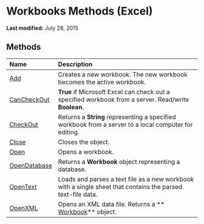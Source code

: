 
# Workbooks Methods (Excel)

 **Last modified:** July 28, 2015


## Methods



|**Name**|**Description**|
|:-----|:-----|
| [Add](ea9f2a2c-3cad-0c35-37b5-82da2f24b876.md)|Creates a new workbook. The new workbook becomes the active workbook.|
| [CanCheckOut](06259bbd-2e55-3fbe-d08c-094985cb9fff.md)| **True** if Microsoft Excel can check out a specified workbook from a server. Read/write **Boolean**.|
| [CheckOut](11b9eb2a-8c9a-6e61-63e2-554030243388.md)|Returns a  **String** representing a specified workbook from a server to a local computer for editing.|
| [Close](d798166c-6b27-16a1-0b64-8f547978e371.md)|Closes the object.|
| [Open](1d1c3fca-ae1a-0a91-65a2-6f3f0fb308a0.md)|Opens a workbook.|
| [OpenDatabase](09f38ddb-48f9-91af-4b0f-4087c9139ab9.md)|Returns a  **Workbook** object representing a database.|
| [OpenText](a0771773-d0e2-13a0-e62b-51143e3f6bb1.md)|Loads and parses a text file as a new workbook with a single sheet that contains the parsed text-file data.|
| [OpenXML](c16a7842-19e9-6731-146e-038322c248ba.md)|Opens an XML data file. Returns a  ** [Workbook](8c00aa60-c974-eed3-0812-3c9625eb0d4c.md)** object.|
